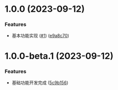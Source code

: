 # 1.0.0 (2023-09-12)

### Features

- 基本功能实现 ([#1](https://github.com/Wxh16144/dumi-plugin-color-chunk/issues/1)) ([e9a8c70](https://github.com/Wxh16144/dumi-plugin-color-chunk/commit/e9a8c7010f0d6d9dc324c8bd2aef526ba0865465))

# 1.0.0-beta.1 (2023-09-12)

### Features

- 基础功能开发完成 ([5c9b156](https://github.com/Wxh16144/dumi-plugin-color-chunk/commit/5c9b15682c67f1b00ea5f39049b92df0e3d57c9f))

